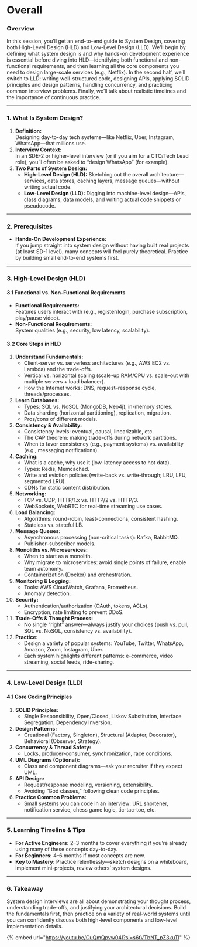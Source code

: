 # Overall

### Overview

In this session, you’ll get an end-to-end guide to System Design, covering both High-Level Design (HLD) and Low-Level Design (LLD). We’ll begin by defining what system design is and why hands-on development experience is essential before diving into HLD—identifying both functional and non-functional requirements, and then learning all the core components you need to design large-scale services (e.g., Netflix). In the second half, we’ll switch to LLD: writing well-structured code, designing APIs, applying SOLID principles and design patterns, handling concurrency, and practicing common interview problems. Finally, we’ll talk about realistic timelines and the importance of continuous practice.

***

### 1. What Is System Design?

1. **Definition:**\
   Designing day-to-day tech systems—like Netflix, Uber, Instagram, WhatsApp—that millions use.
2. **Interview Context:**\
   In an SDE-2 or higher-level interview (or if you aim for a CTO/Tech Lead role), you’ll often be asked to “design WhatsApp” (for example).
3. **Two Parts of System Design:**
   * **High-Level Design (HLD):** Sketching out the overall architecture—services, data stores, caching layers, message queues—without writing actual code.
   * **Low-Level Design (LLD):** Digging into machine-level design—APIs, class diagrams, data models, and writing actual code snippets or pseudocode.

***

### 2. Prerequisites

* **Hands-On Development Experience:**\
  If you jump straight into system design without having built real projects (at least SD-1 level), many concepts will feel purely theoretical. Practice by building small end-to-end systems first.

***

### 3. High-Level Design (HLD)

#### 3.1 Functional vs. Non-Functional Requirements

* **Functional Requirements:**\
  Features users interact with (e.g., register/login, purchase subscription, play/pause video).
* **Non-Functional Requirements:**\
  System qualities (e.g., security, low latency, scalability).

#### 3.2 Core Steps in HLD

1. **Understand Fundamentals:**
   * Client-server vs. serverless architectures (e.g., AWS EC2 vs. Lambda) and the trade-offs.
   * Vertical vs. horizontal scaling (scale-up RAM/CPU vs. scale-out with multiple servers + load balancer).
   * How the Internet works: DNS, request–response cycle, threads/processes.
2. **Learn Databases:**
   * Types: SQL vs. NoSQL (MongoDB, Neo4j), in-memory stores.
   * Data sharding (horizontal partitioning), replication, migration.
   * Pros/cons of different models.
3. **Consistency & Availability:**
   * Consistency levels: eventual, causal, linearizable, etc.
   * The CAP theorem: making trade-offs during network partitions.
   * When to favor consistency (e.g., payment systems) vs. availability (e.g., messaging notifications).
4. **Caching:**
   * What is a cache, why use it (low-latency access to hot data).
   * Types: Redis, Memcached.
   * Write and eviction policies (write-back vs. write-through; LRU, LFU, segmented LRU).
   * CDNs for static content distribution.
5. **Networking:**
   * TCP vs. UDP; HTTP/1.x vs. HTTP/2 vs. HTTP/3.
   * WebSockets, WebRTC for real-time streaming use cases.
6. **Load Balancing:**
   * Algorithms: round-robin, least-connections, consistent hashing.
   * Stateless vs. stateful LB.
7. **Message Queues:**
   * Asynchronous processing (non-critical tasks): Kafka, RabbitMQ.
   * Publisher–subscriber models.
8. **Monoliths vs. Microservices:**
   * When to start as a monolith.
   * Why migrate to microservices: avoid single points of failure, enable team autonomy.
   * Containerization (Docker) and orchestration.
9. **Monitoring & Logging:**
   * Tools: AWS CloudWatch, Grafana, Prometheus.
   * Anomaly detection.
10. **Security:**
    * Authentication/authorization (OAuth, tokens, ACLs).
    * Encryption, rate limiting to prevent DDoS.
11. **Trade-Offs & Thought Process:**
    * No single “right” answer—always justify your choices (push vs. pull, SQL vs. NoSQL, consistency vs. availability).
12. **Practice:**
    * Design a variety of popular systems: YouTube, Twitter, WhatsApp, Amazon, Zoom, Instagram, Uber.
    * Each system highlights different patterns: e-commerce, video streaming, social feeds, ride-sharing.

***

### 4. Low-Level Design (LLD)

#### 4.1 Core Coding Principles

1. **SOLID Principles:**
   * Single Responsibility, Open/Closed, Liskov Substitution, Interface Segregation, Dependency Inversion.
2. **Design Patterns:**
   * Creational (Factory, Singleton), Structural (Adapter, Decorator), Behavioral (Observer, Strategy).
3. **Concurrency & Thread Safety:**
   * Locks, producer-consumer, synchronization, race conditions.
4. **UML Diagrams (Optional):**
   * Class and component diagrams—ask your recruiter if they expect UML.
5. **API Design:**
   * Request/response modeling, versioning, extensibility.
   * Avoiding “God classes,” following clean code principles.
6. **Practice Common Problems:**
   * Small systems you can code in an interview: URL shortener, notification service, chess game logic, tic-tac-toe, etc.

***

### 5. Learning Timeline & Tips

* **For Active Engineers:** 2–3 months to cover everything if you’re already using many of these concepts day-to-day.
* **For Beginners:** 4–6 months if most concepts are new.
* **Key to Mastery:** Practice relentlessly—sketch designs on a whiteboard, implement mini-projects, review others’ system designs.

***

### 6. Takeaway

System design interviews are all about demonstrating your thought process, understanding trade-offs, and justifying your architectural decisions. Build the fundamentals first, then practice on a variety of real-world systems until you can confidently discuss both high-level components and low-level implementation details.

{% embed url="https://youtu.be/CuQmQpvw04I?si=s6tVTbNT_pZ3kuTl" %}
